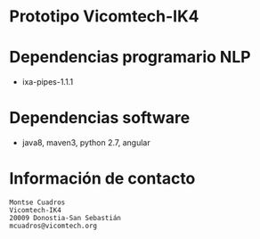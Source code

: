 Prototipo Vicomtech-IK4
=======================

# Dependencias programario NLP

+ ixa-pipes-1.1.1

# Dependencias software

+ java8, maven3, python 2.7, angular


# Información de contacto

````shell
Montse Cuadros
Vicomtech-IK4
20009 Donostia-San Sebastián
mcuadros@vicomtech.org
````
